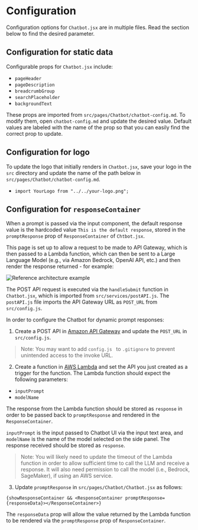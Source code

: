 # Configuration
Configuration options for `Chatbot.jsx` are in multiple files. Read the section below to find the desired parameter.

## Configuration for static data
Configurable props for `Chatbot.jsx` include:
- `pageHeader`
- `pageDescription`
- `breadcrumbGroup`
- `searchPlaceholder`
- `backgroundText`

These props are imported from `src/pages/Chatbot/chatbot-config.md`. To modify them, open `chatbot-config.md` and update the desired value. Default values are labeled with the name of the prop so that you can easily find the correct prop to update.

## Configuration for logo
To update the logo that initially renders in `Chatbot.jsx`, save your logo in the `src` directory and update the name of the path below in `src/pages/Chatbot/chatbot-config.md`.
- `import YourLogo from "../../your-logo.png";`

## Configuration for `responseContainer`
When a prompt is passed via the input component, the default response value is the hardcoded value `This is the default response`, stored in the `promptResponse` prop of `ResponseContainer` of `Chtbot.jsx`.

This page is set up to allow a request to be made to API Gateway, which is then passed to a Lambda function, which can then be sent to a Large Language Model (e.g., via Amazon Bedrock, OpenAI API, etc.) and then render the response returned - for example:

![Reference architecture example](../../resources/images/Chatbot-ref-architecture.png.png)

The POST API request is executed via the `handleSubmit` function in `Chatbot.jsx`, which is imported from `src/services/postAPI.js`. The `postAPI.js` file imports the API Gateway URL as `POST_URL` from `src/config.js`.

In order to configure the Chatbot for dynamic prompt responses:

1. Create a POST API in [Amazon API Gateway](https://aws.amazon.com/api-gateway/) and update the `POST_URL` in `src/config.js`.
> Note: You may want to add `config.js ` to `.gitignore` to prevent unintended access to the invoke URL.

2. Create a function in [AWS Lambda](https://aws.amazon.com/lambda/) and set the API you just created as a trigger for the function. The Lambda function should expect the following parameters:
- `inputPrompt`
- `modelName`

The response from the Lambda function should be stored as `response` in order to be passed back to `promptResponse` and rendered in the `ResponseContainer`.

`inputPrompt` is the input passed to Chatbot UI via the input text area, and `modelName` is the name of the model selected on the side panel. The response received should be stored as `response`.

> Note: You will likely need to update the timeout of the Lambda function in order to allow sufficient time to call the LLM and receive a response. It will also need permission to call the model (i.e., Bedrock, SageMaker), if using an AWS service.

3. Update `promptResponse` in `src/pages/Chatbot/Chatbot.jsx` as follows:
```
{showResponseContainer && <ResponseContainer promptResponse={responseData}></ResponseContainer>}
```

The `responseData` prop will allow the value returned by the Lambda function to be rendered via the `promptResponse` prop of `ResponseContainer`.